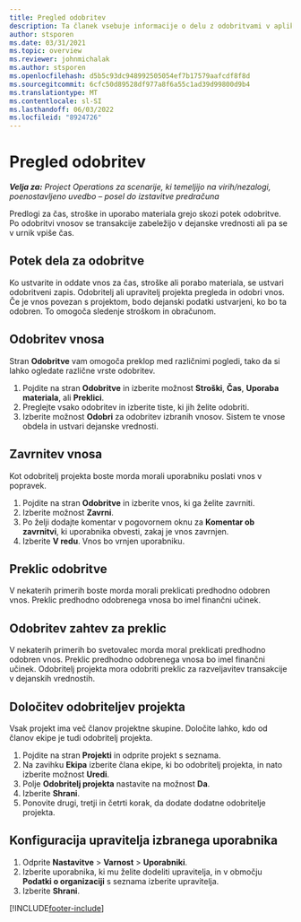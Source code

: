 ```yaml
---
title: Pregled odobritev
description: Ta članek vsebuje informacije o delu z odobritvami v aplikaciji Project Operations.
author: stsporen
ms.date: 03/31/2021
ms.topic: overview
ms.reviewer: johnmichalak
ms.author: stsporen
ms.openlocfilehash: d5b5c93dc948992505054ef7b17579aafcdf8f8d
ms.sourcegitcommit: 6cfc50d89528df977a8f6a55c1ad39d99800d9b4
ms.translationtype: MT
ms.contentlocale: sl-SI
ms.lasthandoff: 06/03/2022
ms.locfileid: "8924726"
---
```

# <a name="approvals-overview"></a>Pregled odobritev

_**Velja za:** Project Operations za scenarije, ki temeljijo na virih/nezalogi, poenostavljeno uvedbo – posel do izstavitve predračuna_

Predlogi za čas, stroške in uporabo materiala grejo skozi potek odobritve. Po odobritvi vnosov se transakcije zabeležijo v dejanske vrednosti ali pa se v urnik vpiše čas.

## <a name="approvals-workflow"></a>Potek dela za odobritve
Ko ustvarite in oddate vnos za čas, stroške ali porabo materiala, se ustvari odobritveni zapis. Odobritelj ali upravitelj projekta pregleda in odobri vnos. Če je vnos povezan s projektom, bodo dejanski podatki ustvarjeni, ko bo ta odobren. To omogoča sledenje stroškom in obračunom.

## <a name="approve-an-entry"></a>Odobritev vnosa
Stran **Odobritve** vam omogoča preklop med različnimi pogledi, tako da si lahko ogledate različne vrste odobritev.
  
1. Pojdite na stran **Odobritve** in izberite možnost **Stroški**, **Čas**, **Uporaba materiala**, ali **Preklici**.
2. Preglejte vsako odobritev in izberite tiste, ki jih želite odobriti.
3. Izberite možnost **Odobri** za odobritev izbranih vnosov.
Sistem te vnose obdela in ustvari dejanske vrednosti.

## <a name="reject-an-entry"></a>Zavrnitev vnosa
Kot odobritelj projekta boste morda morali uporabniku poslati vnos v popravek.
  
1. Pojdite na stran **Odobritve** in izberite vnos, ki ga želite zavrniti. 
2. Izberite možnost **Zavrni**.
3. Po želji dodajte komentar v pogovornem oknu za **Komentar ob zavrnitvi**, ki uporabnika obvesti, zakaj je vnos zavrnjen.
4. Izberite **V redu**. Vnos bo vrnjen uporabniku.
  
## <a name="cancel-approval"></a>Preklic odobritve
V nekaterih primerih boste morda morali preklicati predhodno odobren vnos. Preklic predhodno odobrenega vnosa bo imel finančni učinek. 

## <a name="approving-recall-requests"></a>Odobritev zahtev za preklic
V nekaterih primerih bo svetovalec morda moral preklicati predhodno odobren vnos. Preklic predhodno odobrenega vnosa bo imel finančni učinek. Odobritelj projekta mora odobriti preklic za razveljavitev transakcije v dejanskih vrednostih.

## <a name="specify-project-approvers"></a>Določitev odobriteljev projekta
Vsak projekt ima več članov projektne skupine. Določite lahko, kdo od članov ekipe je tudi odobritelj projekta.

1. Pojdite na stran **Projekti** in odprite projekt s seznama.
2. Na zavihku **Ekipa** izberite člana ekipe, ki bo odobritelj projekta, in nato izberite možnost **Uredi**.
3. Polje **Odobritelj projekta** nastavite na možnost **Da**.
4. Izberite **Shrani**.
5. Ponovite drugi, tretji in četrti korak, da dodate dodatne odobritelje projekta.

## <a name="configure-the-users-manager"></a>Konfiguracija upravitelja izbranega uporabnika

1. Odprite **Nastavitve** > **Varnost** > **Uporabniki**.
2. Izberite uporabnika, ki mu želite dodeliti upravitelja, in v območju **Podatki o organizaciji** s seznama izberite upravitelja. 
3. Izberite **Shrani**.




[!INCLUDE[footer-include](../includes/footer-banner.md)]
